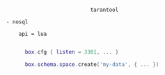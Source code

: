 
                                tarantool

     - nosql

         api = lua

```lua

       box.cfg { listen = 3301, ... }

       box.schema.space.create('my-data', { ... })

```

